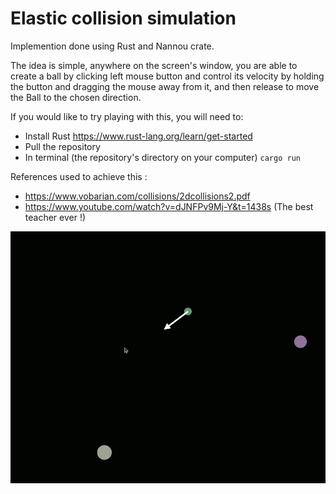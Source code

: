 # Elastic collision simulation

Implemention done using Rust and Nannou crate.

The idea is simple, anywhere on the screen's window, you are able to create a ball by clicking left mouse button and control its velocity by holding the button and dragging the mouse away from it, and then release to move the Ball to the chosen direction.

If you would like to try playing with this, you will need to:
* Install Rust https://www.rust-lang.org/learn/get-started
* Pull the repository
* In terminal (the repository's directory on your computer) `cargo run`



References used to achieve this :
* https://www.vobarian.com/collisions/2dcollisions2.pdf
* https://www.youtube.com/watch?v=dJNFPv9Mj-Y&t=1438s (The best teacher ever !)

![alt text](https://github.com/whatsop/elastic_collision/blob/master/elastic_collision.GIF "Elastic Collision")

